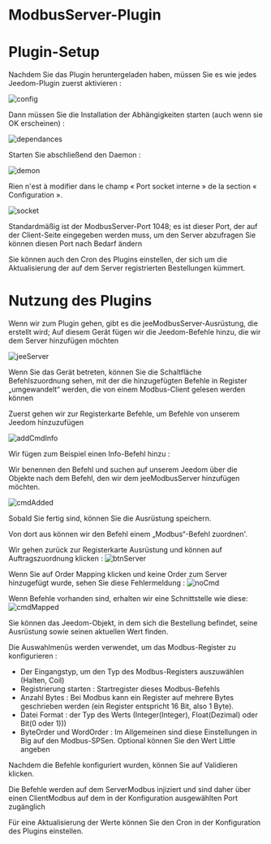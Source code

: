 # ModbusServer-Plugin


# Plugin-Setup

Nachdem Sie das Plugin heruntergeladen haben, müssen Sie es wie jedes Jeedom-Plugin zuerst aktivieren :

![config](../images/ModbusServerActiv.png)

Dann müssen Sie die Installation der Abhängigkeiten starten (auch wenn sie OK erscheinen) :

![dependances](../images/ModbusServerDep.png)

Starten Sie abschließend den Daemon :

![demon](../images/ModbusServerDemon.png)

Rien n'est à modifier dans le champ « Port socket interne » de la section « Configuration ».

![socket](../images/ModbusServerConfig.png)

Standardmäßig ist der ModbusServer-Port 1048; es ist dieser Port, der auf der Client-Seite eingegeben werden muss, um den Server abzufragen
Sie können diesen Port nach Bedarf ändern

Sie können auch den Cron des Plugins einstellen, der sich um die Aktualisierung der auf dem Server registrierten Bestellungen kümmert. 



# Nutzung des Plugins

Wenn wir zum Plugin gehen, gibt es die jeeModbusServer-Ausrüstung, die erstellt wird; Auf diesem Gerät fügen wir die Jeedom-Befehle hinzu, die wir dem Server hinzufügen möchten

![jeeServer](../images/ModbusServerEqLogicServer.png)


Wenn Sie das Gerät betreten, können Sie die Schaltfläche Befehlszuordnung sehen, mit der die hinzugefügten Befehle in Register „umgewandelt“ werden, die von einem Modbus-Client gelesen werden können


Zuerst gehen wir zur Registerkarte Befehle, um Befehle von unserem Jeedom hinzuzufügen

![addCmdInfo](../images/ModbusServerAddCmdInfo.png)


Wir fügen zum Beispiel einen Info-Befehl hinzu :

Wir benennen den Befehl und suchen auf unserem Jeedom über die Objekte nach dem Befehl, den wir dem jeeModbusServer hinzufügen möchten. 

![cmdAdded](../images/ModbusServerCmdAdded.png)


Sobald Sie fertig sind, können Sie die Ausrüstung speichern.



Von dort aus können wir den Befehl einem „Modbus“-Befehl zuordnen'.

Wir gehen zurück zur Registerkarte Ausrüstung und können auf Auftragszuordnung klicken :
![btnServer](../images/ModbusServerBtnMapping.png)

Wenn Sie auf Order Mapping klicken und keine Order zum Server hinzugefügt wurde, sehen Sie diese Fehlermeldung :
![noCmd](../images/ModbusServerNoCmd.png)


Wenn Befehle vorhanden sind, erhalten wir eine Schnittstelle wie diese:
![cmdMapped](../images/ModbusServerCmdMapped.png)

Sie können das Jeedom-Objekt, in dem sich die Bestellung befindet, seine Ausrüstung sowie seinen aktuellen Wert finden. 

Die Auswahlmenüs werden verwendet, um das Modbus-Register zu konfigurieren : 

- Der Eingangstyp, um den Typ des Modbus-Registers auszuwählen (Halten, Coil)
- Registrierung starten : Startregister dieses Modbus-Befehls
- Anzahl Bytes : Bei Modbus kann ein Register auf mehrere Bytes geschrieben werden (ein Register entspricht 16 Bit, also 1 Byte).
- Datei Format : der Typ des Werts (Integer(Integer), Float(Dezimal) oder Bit(0 oder 1)))
- ByteOrder und WordOrder : Im Allgemeinen sind diese Einstellungen in Big auf den Modbus-SPSen. Optional können Sie den Wert Little angeben


Nachdem die Befehle konfiguriert wurden, können Sie auf Validieren klicken. 

Die Befehle werden auf dem ServerModbus injiziert und sind daher über einen ClientModbus auf dem in der Konfiguration ausgewählten Port zugänglich


Für eine Aktualisierung der Werte können Sie den Cron in der Konfiguration des Plugins einstellen.


